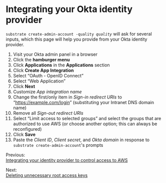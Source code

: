 # Integrating your Okta identity provider

<code>substrate create-admin-account -quality <em>quality</em></code> will ask for several inputs, which this page will help you provide from your Okta identity provider.

1. Visit your Okta admin panel in a browser
2. Click the **hamburger menu**
3. Click **Applications** in the **Applications** section
4. Click **Create App Integration**
5. Select &ldquo;OAuth - OpenID Connect&rdquo;
6. Select &ldquo;Web Application&rdquo;
7. Click **Next**
8. Customize _App integration name_
8. Change the first/only item in _Sign-in redirect URIs_ to &ldquo;<https://example.com/login>&rdquo; (substituting your Intranet DNS domain name)
9. Remove all _Sign-out redirect URIs_
9. Select &ldquo;Limit access to selected groups&rdquo; and select the groups that are authorized to use AWS (or choose another option; this can always be reconfigured)
10. Click **Save**
11. Paste the _Client ID_, _Client secret_, and _Okta domain_ in response to `substrate create-admin-account`'s prompts

<section class="table">
    <section id="previous">
        <p>Previous:<br><a href="../integrating-your-identity-provider/">Integrating your identity provider to control access to AWS</a></p>
    </section>
    <section id="next">
        <p>Next:<br><a href="../deleting-unnecessary-root-access-keys/">Deleting unnecessary root access keys</a></p>
    </section>
</section>
